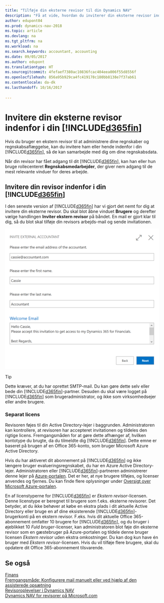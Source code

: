 ```yaml
---
title: "Tilføje din eksterne revisor til din Dynamics NAV"
description: "Få at vide, hvordan du inviterer din eksterne revisor indenfor i din Dynamics NAV."
author: edupont04
ms.prod: dynamics-nav-2018
ms.topic: article
ms.devlang: na
ms.tgt_pltfrm: na
ms.workload: na
ms.search.keywords: accountant, accounting
ms.date: 09/05/2017
ms.author: edupont
ms.translationtype: HT
ms.sourcegitcommit: 4fefaef7380ac10836fcac404eea006f55d8556f
ms.openlocfilehash: 856a95b929ca4fc419178c180bb8138e7f37ab61
ms.contentlocale: da-dk
ms.lasthandoff: 10/16/2017

---
```

# <a name="inviting-your-external-accountant-to-your-included365finincludesd365finmdmd"></a>Invitere din eksterne revisor indenfor i din [!INCLUDE[d365fin](includes/d365fin_md.md)]
Hvis du bruger en ekstern revisor til at administrere dine regnskaber og regnskabsaflæggelse, kan du invitere ham eller hende indenfor i din [!INCLUDE[d365fin](includes/d365fin_md.md)], så de kan samarbejde med dig om dine regnskabsdata.

Når din revisor har fået adgang til dit [!INCLUDE[d365fin](includes/d365fin_md.md)], kan han eller hun bruge rollecenteret **Regnskabsmedarbejder**, der giver nem adgang til de mest relevante vinduer for deres arbejde.  

## <a name="invite-your-accountant-to-your-included365finincludesd365finmdmd"></a>Invitere din revisor indenfor i din [!INCLUDE[d365fin](includes/d365fin_md.md)]
I den seneste version af [!INCLUDE[d365fin](includes/d365fin_md.md)] har vi gjort det nemt for dig at invitere din eksterne revisor. Du skal blot åbne vinduet **Brugere** og derefter vælge handlingen **Inviter ekstern revisor** på båndet. En mail er gjort klar til dig, så du blot skal tilføje din revisors arbejds-mail og sende invitationen.  

![Inviter din revisor indenfor](./media/finance-invite-accountant/invite-accountant.png)

> [!TIP]  
>  Dette kræver, at du har oprettet SMTP-mail. Du kan gøre dette selv eller bede din [!INCLUDE[d365fin](includes/d365fin_md.md)]-partner. Desuden du skal være logget på [!INCLUDE[d365fin](includes/d365fin_md.md)] som brugeradministrator, og ikke som virksomhedsejer eller andre brugere.  

### <a name="separate-license"></a>Separat licens
Revisoren føjes til din Active Directory-lejer i baggrunden. Administratoren kan kontrollere, at revisoren har accepteret invitationen og tildeles den rigtige licens. Fremgangsmåden for at gøre dette afhænger af, hvilken kontotype du brugte, da du tilmeldte dig [!INCLUDE[d365fin](includes/d365fin_md.md)]. Dette emne er baseret på brugen af en Office 365-konto, som bruger Microsoft Azure Active Directory.  

Hvis du har aktiveret dit abonnement på [!INCLUDE[d365fin](includes/d365fin_md.md)] og ikke længere bruger evalueringsregnskabet, du har en Azure Active Directory-lejer. Administratoren eller [!INCLUDE[d365fin](includes/d365fin_md.md)]-partneren administrerer denne lejer på [Azure-portalen](https://portal.azure.com). Det er her, at nye brugere tilføjes, og licenser anvendes og fjernes. Du kan finde flere oplysninger under [Oversigt over Microsoft Azure-portalen](https://docs.microsoft.com/en-us/azure/azure-portal-overview).  

En af licenstyperne for [!INCLUDE[d365fin](includes/d365fin_md.md)] er *Ekstern revisor*-licensen. Denne licenstype er beregnet til brugere som f.eks. eksterne revisorer. Det betyder, at du ikke behøver at købe en ekstra plads i dit aktuelle Active Directory eller bruge en af dine eksisterende [!INCLUDE[d365fin](includes/d365fin_md.md)]-brugerkonti på en ekstern revisor. F.eks. hvis dit aktuelle Office 365-abonnement omfatter 10 brugere for [!INCLUDE[d365fin](includes/d365fin_md.md)], og du bruger i øjeblikket 10 *Fuld bruger*-licenser, kan administratoren blot føje din eksterne revisor som en gæstebruger på Azure-portalen og tildele denne bruger licensen *Ekstern revisor* uden ekstra omkostninger. Du kan dog kun have én bruger med *Ekstern revisor*-licensen. Hvis du vil tilføje flere brugere, skal du opdatere dit Office 365-abonnement tilsvarende.  

## <a name="see-also"></a>Se også
[Finans](finance.md)  
[Fremgangsmåde: Konfigurere mail manuelt eller ved hjælp af den assisterede opsætning](madeira-how-setup-email.md)  
[Revisoroplevelser i Dynamics NAV](finance-accounting.md)  
[Dynamics NAV for revisorer på Microsoft.com](https://www.microsoft.com/en-us/dynamics365/financial-insights-for-accountants)  

